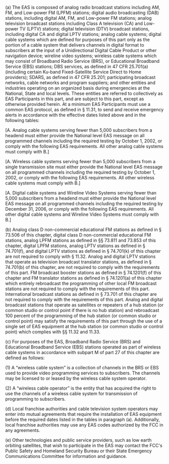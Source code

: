 (a) The EAS is composed of analog radio broadcast stations including AM, FM, and Low-power FM (LPFM) stations; digital audio broadcasting (DAB) stations, including digital AM, FM, and Low-power FM stations; analog television broadcast stations including Class A television (CA) and Low-power TV (LPTV) stations; digital television (DTV) broadcast stations, including digital CA and digital LPTV stations; analog cable systems; digital cable systems which are defined for purposes of this part only as the portion of a cable system that delivers channels in digital format to subscribers at the input of a Unidirectional Digital Cable Product or other navigation device; wireline video systems; wireless cable systems which may consist of Broadband Radio Service (BRS), or Educational Broadband Service (EBS) stations; DBS services, as defined in 47 CFR 25.701(a) (including certain Ku-band Fixed-Satellite Service Direct to Home providers); SDARS, as defined in 47 CFR 25.201; participating broadcast networks, cable networks and program suppliers; and other entities and industries operating on an organized basis during emergencies at the National, State and local levels. These entities are referred to collectively as EAS Participants in this part, and are subject to this part, except as otherwise provided herein. At a minimum EAS Participants must use a common EAS protocol, as defined in § 11.31, to send and receive emergency alerts in accordance with the effective dates listed above and in the following tables:
                                    

[A. Analog cable systems serving fewer than 5,000 subscribers from a headend must either provide the National level EAS message on all programmed channels including the required testing by October 1, 2002, or comply with the following EAS requirements. All other analog cable systems must comply with B.]

[A. Wireless cable systems serving fewer than 5,000 subscribers from a single transmission site must either provide the National level EAS message on all programmed channels including the required testing by October 1, 2002, or comply with the following EAS requirements. All other wireless cable systems must comply with B.]

[A. Digital cable systems and Wireline Video Systems serving fewer than 5,000 subscribers from a headend must either provide the National level EAS message on all programmed channels including the required testing by December 31, 2006, or comply with the following EAS requirements. All other digital cable systems and Wireline Video Systems must comply with B.]
                                    

(b) Analog class D non-commercial educational FM stations as defined in § 73.506 of this chapter, digital class D non-commercial educational FM stations, analog LPFM stations as defined in §§ 73.811 and 73.853 of this chapter, digital LPFM stations, analog LPTV stations as defined in § 74.701(f), and digital LPTV stations as defined in § 74.701(k) of this chapter are not required to comply with § 11.32. Analog and digital LPTV stations that operate as television broadcast translator stations, as defined in § 74.701(b) of this chapter, are not required to comply with the requirements of this part. FM broadcast booster stations as defined in § 74.1201(f) of this chapter and FM translator stations as defined in § 74.1201(a) of this chapter which entirely rebroadcast the programming of other local FM broadcast stations are not required to comply with the requirements of this part. International broadcast stations as defined in § 73.701 of this chapter are not required to comply with the requirements of this part. Analog and digital broadcast stations that operate as satellites or repeaters of a hub station (or common studio or control point if there is no hub station) and rebroadcast 100 percent of the programming of the hub station (or common studio or control point) may satisfy the requirements of this part through the use of a single set of EAS equipment at the hub station (or common studio or control point) which complies with §§ 11.32 and 11.33.

(c) For purposes of the EAS, Broadband Radio Service (BRS) and Educational Broadband Service (EBS) stations operated as part of wireless cable systems in accordance with subpart M of part 27 of this chapter are defined as follows:

(1) A “wireless cable system” is a collection of channels in the BRS or EBS used to provide video programming services to subscribers. The channels may be licensed to or leased by the wireless cable system operator.

(2) A “wireless cable operator” is the entity that has acquired the right to use the channels of a wireless cable system for transmission of programming to subscribers.
                                    

(d) Local franchise authorities and cable television system operators may enter into mutual agreements that require the installation of EAS equipment before the required dates listed in the tables in paragraph (a). Additionally, local franchise authorities may use any EAS codes authorized by the FCC in any agreements.

(e) Other technologies and public service providers, such as low earth orbiting satellites, that wish to participate in the EAS may contact the FCC's Public Safety and Homeland Security Bureau or their State Emergency Communications Committee for information and guidance.

